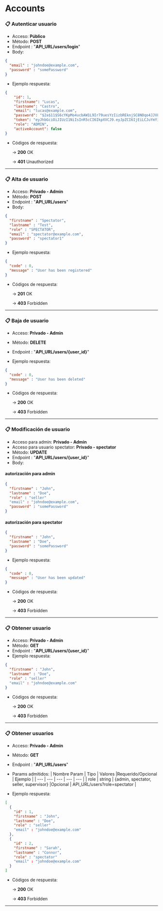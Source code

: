 # Accounts

### 📋 Autenticar usuario

- Acceso: **Público**
- Método: **POST**
- Endpoint : "**API_URL/users/login**"
- Body:

```json
{
  "email" : "johndoe@example.com",
  "password" : "somePassword"
}
```

- Ejemplo respuesta:

```json
{
    "id": 1,
    "firstname": "Lucas",
    "lastname": "Castro",
    "email": "lucas@example.com",
    "password": "$2a$11$S6cYKpMo4ucbAW1L9Ir79uesYzIizbREknjSC8NOqo4JJV8z3pqZq",
    "token": "eyJhbGciOiJIUzI1NiIsInR5cCI6IkpXVCJ9.eyJpZCI6IjEiLCJuYmYiOjE2NTIxNDAxMDEsImV4cCI6MTY1MjE0NzMwMSwiaWF0IjoxNjUyMTQwMTAxfQ.Ydd3PhBJOxb5wqJs5kTrLOsrQweTY4JYB88oUBdQO34",
    "role": "ADMIN",
    "activeAccount": false
}
```

- Códigos de respuesta:
    
    → **200** OK
    
    → **401**  Unauthorized
    
---

### 📋 Alta de usuario

- Acceso: **Privado - Admin**
- Método: **POST**
- Endpoint : "**API_URL/users**"
- Body:

```json
{
  "firstname" : "Spectator",
  "lastname" : "Test",
  "role" : "SPECTATOR",
  "email" : "spectator@example.com",
  "password" : "spectator1"
}
```

- Ejemplo respuesta:

```json
{
  "code" : 0,
  "message" : "User has been registered"
}
```

- Códigos de respuesta:
    
    → **201** OK
    
    → **403** Forbidden

---

### 📋 Baja de usuario

- Acceso: **Privado - Admin**
- Método: **DELETE**
- Endpoint : "**API_URL/users/{user_id}**"

- Ejemplo respuesta:

```json
{
  "code" : 0,
  "message" : "User has been deleted"
}
```

- Códigos de respuesta:
    
    → **200** OK
    
    → **403** Forbidden

---

### 📋 Modificación de usuario

- Acceso para admin: **Privado - Admin**
- Acceso para usuario spectator: **Privado - spectator**
- Método: **UPDATE**
- Endpoint : "**API_URL/users/{user_id}**"
- Body:

#### autorización para admin

```json
{
  "firstname" : "John",
  "lastname" : "Doe",
  "role" : "seller"
  "email" : "johndoe@example.com",
  "password" : "somePassword"
}
```

#### autorización para spectator

```json
{
  "firstname" : "John",
  "lastname" : "Doe",
  "password" : "somePassword"
}
```

- Ejemplo respuesta:

```json
{
  "code" : 0,
  "message" : "User has been updated"
}
```

- Códigos de respuesta:
    
    → **200** OK
    
    → **403** Forbidden

--- 

### 📋 Obtener usuario

- Acceso: **Privado - Admin**
- Método: **GET**
- Endpoint : "**API_URL/users/{user_id}**"
- Ejemplo respuesta:

```json
{
  "firstname" : "John",
  "lastname" : "Doe",
  "role" : "seller"
  "email" : "johndoe@example.com"
}
```

- Códigos de respuesta:
    
    → **200** OK
    
    → **403** Forbidden
  
---

### 📋 Obtener usuarios

- Acceso: **Privado - Admin**
- Método: **GET**
- Endpoint : "**API_URL/users**"
- Params admitidos:
	| Nombre Param | Tipo | Valores |Requerido/Opcional | Ejemplo | 
	| --- | --- | --- | --- | --- |
	| role | string | {admin, spectator, seller, supervisor} |Opcional | API_URL/users?role=spectator |
	
- Ejemplo respuesta:

```json
[
  {
    "id" : 1,
    "firstname" : "John",
    "lastname" : "Doe",
    "role" : "seller"
    "email" : "johndoe@example.com"
  },
  {
    "id" : 2,
    "firstname" : "Sarah",
    "lastname" : "Connor",
    "role" : "spectator"
    "email" : "johndoe@example.com"
  }
]
```

- Códigos de respuesta:
    
    → **200** OK
    
    → **403** Forbidden
	
---

